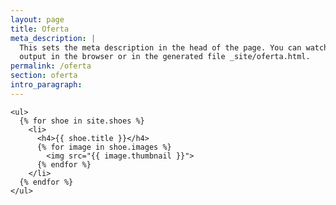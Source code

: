 ```yaml
---
layout: page
title: Oferta
meta_description: |
  This sets the meta description in the head of the page. You can watch the 
  output in the browser or in the generated file _site/oferta.html.
permalink: /oferta
section: oferta
intro_paragraph: 
---
```


  <section>

    <ul>
      {% for shoe in site.shoes %}
        <li>
          <h4>{{ shoe.title }}</h4>
          {% for image in shoe.images %}
            <img src="{{ image.thumbnail }}">
          {% endfor %}
        </li>
      {% endfor %}
    </ul>
  
  </section>